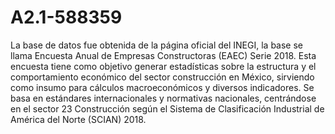 # A2.1-588359


La base de datos fue obtenida de la página oficial del INEGI, la base se llama Encuesta Anual de Empresas Constructoras (EAEC) Serie 2018. Esta encuesta tiene como objetivo generar estadísticas sobre la estructura y el comportamiento económico del sector construcción en México, sirviendo como insumo para cálculos macroeconómicos y diversos indicadores. Se basa en estándares internacionales y normativas nacionales, centrándose en el sector 23 Construcción según el Sistema de Clasificación Industrial de América del Norte (SCIAN) 2018.


